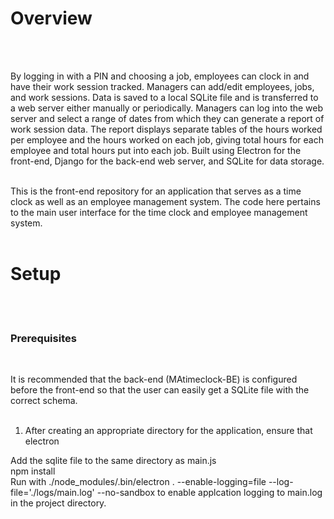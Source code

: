 <h1>Overview</h1>
<br><br>

By logging in with a PIN and choosing a job, employees can clock in and have their work session tracked. Managers can add/edit employees, jobs, and work sessions. Data is saved to a local SQLite file and is transferred to a web server either manually or periodically. Managers can log into the web server and select a range of dates from which they can generate a report of work session data. The report displays separate tables of the hours worked per employee and the hours worked on each job, giving total hours for each employee and total hours put into each job. Built using Electron for the front-end, Django for the back-end web server, and SQLite for data storage.<br><br>

This is the front-end repository for an application that serves as a time clock as well as an employee management system. The code here pertains to the main user interface for the time clock and employee management system.<br><br>

<h1>Setup</h1>
<br><br>

<h3>Prerequisites</h3><br>


It is recommended that the back-end (MAtimeclock-BE) is configured before the front-end so that the user can easily get a SQLite file with the correct schema.<br><br>

1) After creating an appropriate directory for the application, ensure that electron

Add the sqlite file to the same directory as main.js<br>
npm install<br>
Run with ./node_modules/.bin/electron . --enable-logging=file --log-file='./logs/main.log' --no-sandbox to enable applcation logging to main.log in the project directory.
